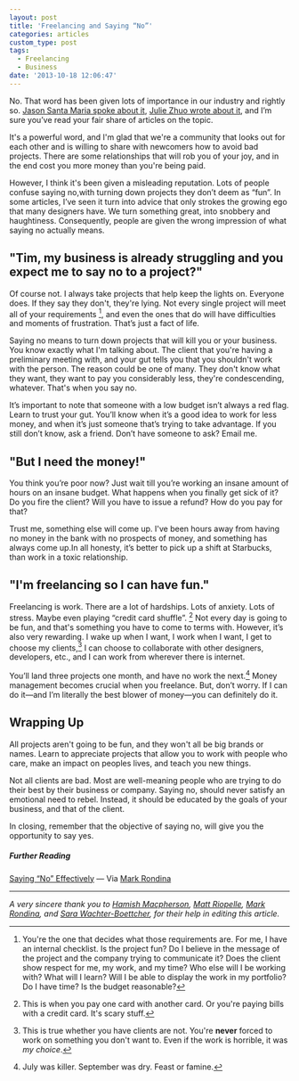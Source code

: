 ```yaml
---
layout: post
title: 'Freelancing and Saying “No”'
categories: articles
custom_type: post
tags:
  - Freelancing
  - Business
date: '2013-10-18 12:06:47'
---
```

No. That word has been given lots of importance in our industry and rightly so. [Jason Santa Maria spoke about it](http://vimeo.com/53155584), [Julie Zhuo wrote about it](https://medium.com/the-year-of-the-looking-glass/23ad80bdfbc), and I’m sure you’ve read your fair share of articles on the topic.

It's a powerful word, and I'm glad that we're a community that looks out for each other and is willing to share with newcomers how to avoid bad projects. There are some relationships that will rob you of your joy, and in the end cost you more money than you're being paid.

However, I think it's been given a misleading reputation. Lots of people confuse saying no,with turning down projects they don’t deem as “fun”. In some articles, I’ve seen it turn into advice that only strokes the growing ego that many designers have. We turn something great, into snobbery and haughtiness. Consequently, people are given the wrong impression of what saying no actually means.

## "Tim, my business is already struggling and you expect me to say no to a project?"

Of course not. I always take projects that help keep the lights on. Everyone does. If they say they don't, they're lying. Not every single project will meet all of your requirements [^1], and even the ones that do will have difficulties and moments of frustration. That’s just a fact of life.

Saying no means to turn down projects that will kill you or your business. You know exactly what I'm talking about. The client that you're having a preliminary meeting with, and your gut tells you that you shouldn't work with the person. The reason could be one of many. They don't know what they want, they want to pay you considerably less, they're condescending, whatever. That's when you say no.

It’s important to note that someone with a low budget isn’t always a red flag. Learn to trust your gut. You’ll know when it’s a good idea to work for less money, and when it’s just someone that’s trying to take advantage. If you still don’t know, ask a friend. Don’t have someone to ask? Email me.

## "But I need the money!"

You think you’re poor now? Just wait till you’re working an insane amount of hours on an insane budget. What happens when you finally get sick of it? Do you fire the client? Will you have to issue a refund? How do you pay for that?

Trust me, something else will come up. I've been hours away from having no money in the bank with no prospects of money, and something has always come up.In all honesty, it’s better to pick up a shift at Starbucks, than work in a toxic relationship.

## "I'm freelancing so I can have fun."

Freelancing is work. There are a lot of hardships. Lots of anxiety. Lots of stress. Maybe even playing “credit card shuffle”. [^2] Not every day is going to be fun, and that's something you have to come to terms with. However, it’s also very rewarding. I wake up when I want, I work when I want, I get to choose my clients,[^3] I can choose to collaborate with other designers, developers, etc., and I can work from wherever there is internet.

You’ll land three projects one month, and have no work the next.[^4] Money management becomes crucial when you freelance. But, don’t worry. If I can do it—and I’m literally the best blower of money—you can definitely do it.

## Wrapping Up

All projects aren't going to be fun, and they won't all be big brands or names. Learn to appreciate projects that allow you to work with people who care, make an impact on peoples lives, and teach you new things.

Not all clients are bad. Most are well-meaning people who are trying to do their best by their business or company. Saying no, should never satisfy an emotional need to rebel. Instead, it should be educated by the goals of your business, and that of the client.

In closing, remember that the objective of saying no, will give you the opportunity to say yes.

##### Further Reading
[Saying “No” Effectively](http://www.franklincovey.com/blog/effectively.html) — Via [Mark Rondina](http://www.markrondina.com/)

---

*A very sincere thank you to [Hamish Macpherson](https://twitter.com/hamstu), [Matt Riopelle](https://twitter.com/mattriopelle), [Mark Rondina](https://twitter.com/mrondina), and [Sara Wachter-Boettcher](https://twitter.com/sara_ann_marie), for their help in editing this article.*

[^1]: You're the one that decides what those requirements are. For me, I have an internal checklist. Is the project fun? Do I believe in the message of the project and the company trying to communicate it? Does the client show respect for me, my work, and my time? Who else will I be working with? What will I learn? Will I be able to display the work in my portfolio? Do I have time? Is the budget reasonable?

[^2]: This is when you pay one card with another card. Or you're paying bills with a credit card. It's scary stuff.

[^3]: This is true whether you have clients are not. You're **never** forced to work on something you don't want to. Even if the work is horrible, it was *my choice*.

[^4]: July was killer. September was dry. Feast or famine.
